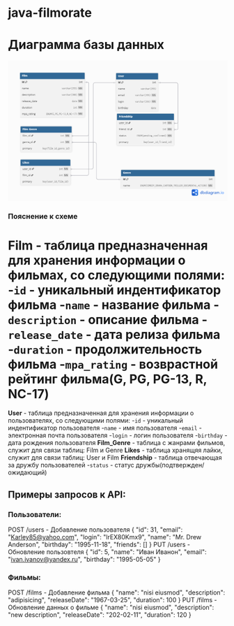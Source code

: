 # java-filmorate
# Диаграмма базы данных

![Диаграмма базы данных](Filmorate_database.png)

### Пояснение к схеме
**Film** - таблица предназначенная для хранения информации о фильмах, со следующими полями:
-`id` - уникальный индентификатор фильма
-`name` - название фильма
-`description` - описание фильма
-`release_date` - дата релиза фильма 
-`duration` - продолжительность фильма
-`mpa_rating` - возврастной рейтинг фильма(G, PG, PG-13, R, NC-17) 
=======
**User** - таблица предназначенная для хранения информации о пользователях, со следующими полями:
-`id` - уникальный индентификатор пользователя
-`name` - имя пользователя
-`email` - электронная почта пользователя
-`login` - логин пользователя 
-`birthday` - дата рождения пользователя
**Film_Genre** - таблица с жанрами фильмов, cлужит для связи таблиц: Film и Genre
**Likes** - таблица хранящяя лайки, служит для связи таблиц: User и Film
**Friendship** - таблица отвечающая за дружбу пользователей
-`status` - статус дружбы(подтвержден/ожидающий)

## Примеры запросов к API:
### Пользователи:
POST /users - Добавление пользователя
{
    "id": 31,
    "email": "Karley85@yahoo.com",
    "login": "lrEX80Kmx9",
    "name": "Mr. Drew Anderson",
    "birthday": "1995-11-18",
    "friends": []
}
PUT /users - Обновление пользовтеля
{
"id": 5,
  "name": "Иван Иванон",
  "email": "ivan.ivanov@yandex.ru",
  "birthday": "1995-05-05"
  }
### Фильмы:
POST /films - Добавление фильма
{
  "name": "nisi eiusmod",
  "description": "adipisicing",
  "releaseDate": "1967-03-25",
  "duration": 100
}
PUT /films - Обновление данных о фильме
{
  "name": "nisi eiusmod",
  "description": "new description",
  "releaseDate": "202-02-11",
  "duration": 120
}
